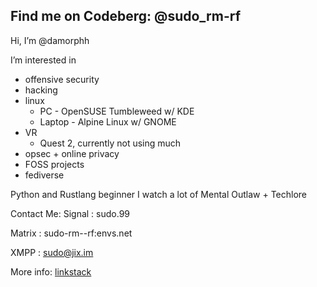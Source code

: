 ## Find me on Codeberg: @sudo_rm-rf

Hi, I’m @damorphh

I’m interested in 
- offensive security
- hacking
- linux
  - PC - OpenSUSE Tumbleweed w/ KDE
  - Laptop - Alpine Linux w/ GNOME
- VR
   - Quest 2, currently not using much
- opsec + online privacy
- FOSS projects
- fediverse

Python and Rustlang beginner
I watch a lot of Mental Outlaw + Techlore

Contact Me:
Signal
: sudo.99

Matrix
: sudo-rm--rf:envs.net

XMPP
: sudo@jix.im

More info:
[linkstack](https://linkstak.lgbt/@kali)
